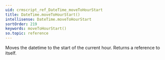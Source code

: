 ```yaml
---
uid: crmscript_ref_DateTime_moveToHourStart
title: DateTime.moveToHourStart()
intellisense: DateTime.moveToHourStart
sortOrder: 219
keywords: moveToHourStart()
so.topic: reference
---
```


Moves the datetime to the start of the current hour. Returns a reference to itself.


